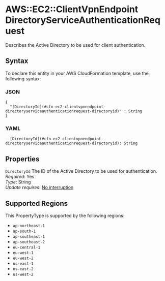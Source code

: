 # AWS::EC2::ClientVpnEndpoint DirectoryServiceAuthenticationRequest<a name="aws-properties-ec2-clientvpnendpoint-directoryserviceauthenticationrequest"></a>

Describes the Active Directory to be used for client authentication\.

## Syntax<a name="aws-properties-ec2-clientvpnendpoint-directoryserviceauthenticationrequest-syntax"></a>

To declare this entity in your AWS CloudFormation template, use the following syntax:

### JSON<a name="aws-properties-ec2-clientvpnendpoint-directoryserviceauthenticationrequest-syntax.json"></a>

```
{
  "[DirectoryId](#cfn-ec2-clientvpnendpoint-directoryserviceauthenticationrequest-directoryid)" : String
}
```

### YAML<a name="aws-properties-ec2-clientvpnendpoint-directoryserviceauthenticationrequest-syntax.yaml"></a>

```
  [DirectoryId](#cfn-ec2-clientvpnendpoint-directoryserviceauthenticationrequest-directoryid): String
```

## Properties<a name="aws-properties-ec2-clientvpnendpoint-directoryserviceauthenticationrequest-properties"></a>

`DirectoryId`  <a name="cfn-ec2-clientvpnendpoint-directoryserviceauthenticationrequest-directoryid"></a>
The ID of the Active Directory to be used for authentication\.  
*Required*: Yes  
*Type*: String  
*Update requires*: [No interruption](https://docs.aws.amazon.com/AWSCloudFormation/latest/UserGuide/using-cfn-updating-stacks-update-behaviors.html#update-no-interrupt)

## Supported Regions

This PropertyType is supported by the following regions:

- `ap-northeast-1`
- `ap-south-1`
- `ap-southeast-1`
- `ap-southeast-2`
- `eu-central-1`
- `eu-west-1`
- `eu-west-2`
- `us-east-1`
- `us-east-2`
- `us-west-2`
